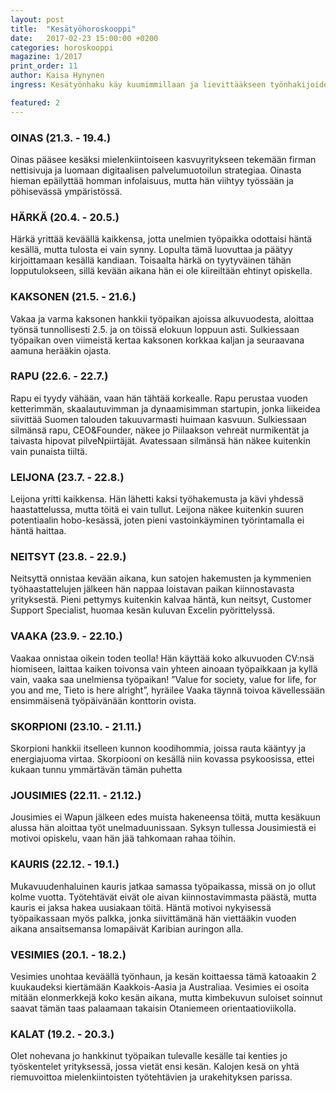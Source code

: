 ```yaml
---
layout: post
title:  "Kesätyöhoroskooppi"
date:   2017-02-23 15:00:00 +0200
categories: horoskooppi
magazine: 1/2017
print_order: 11
author: Kaisa Hynynen
ingress: Kesätyönhaku käy kuumimmillaan ja lievittääkseen työnhakijoiden tuskaa GT päätti kurkistaa eri horoskooppien kesätyörintamalle. Luettuaan taivaan tähtikarttaa ja planeettojen liikkeitä Kultainen toimitus voi ilomielin todeta, ettei sinun kannata menettää toivoasi kesätöiden suhteen! Paitsi jos olet leijona.

featured: 2
---
```


### OINAS (21.3. - 19.4.)

Oinas pääsee kesäksi mielenkiintoiseen kasvuyritykseen tekemään firman nettisivuja ja luomaan digitaalisen palvelumuotoilun strategiaa. Oinasta hieman epäilyttää homman infolaisuus, mutta hän viihtyy työssään ja pöhisevässä ympäristössä.

### HÄRKÄ (20.4. - 20.5.)

Härkä yrittää keväällä kaikkensa, jotta unelmien työpaikka odottaisi häntä kesällä, mutta tulosta ei vain synny. Lopulta tämä luovuttaa ja päätyy kirjoittamaan kesällä kandiaan. Toisaalta härkä on tyytyväinen tähän lopputulokseen, sillä kevään aikana hän ei ole kiireiltään ehtinyt opiskella.

### KAKSONEN (21.5. - 21.6.)

Vakaa ja varma kaksonen hankkii työpaikan ajoissa alkuvuodesta, aloittaa työnsä tunnollisesti 2.5. ja on töissä elokuun loppuun asti. Sulkiessaan työpaikan oven viimeistä kertaa kaksonen korkkaa kaljan ja seuraavana aamuna herääkin ojasta.

### RAPU (22.6. - 22.7.)

Rapu ei tyydy vähään, vaan hän tähtää korkealle. Rapu perustaa vuoden ketterimmän, skaalautuvimman ja dynaamisimman startupin, jonka liikeidea siivittää Suomen talouden takuuvarmasti huimaan kasvuun. Sulkiessaan silmänsä rapu, CEO&Founder, näkee jo Piilaakson vehreät nurmikentät ja taivasta hipovat pilveNpiirtäjät. Avatessaan silmänsä hän näkee kuitenkin vain punaista tiiltä.

### LEIJONA (23.7. - 22.8.)

Leijona yritti kaikkensa. Hän lähetti kaksi työhakemusta ja kävi yhdessä haastattelussa, mutta töitä ei vain tullut. Leijona näkee kuitenkin suuren potentiaalin hobo-kesässä, joten pieni vastoinkäyminen työrintamalla ei häntä haittaa.

### NEITSYT (23.8. - 22.9.)

Neitsyttä onnistaa kevään aikana, kun satojen hakemusten ja kymmenien työhaastattelujen jälkeen hän nappaa loistavan paikan kiinnostavasta yrityksestä. Pieni pettymys kuitenkin kalvaa häntä, kun neitsyt, Customer Support Specialist, huomaa kesän kuluvan Excelin pyörittelyssä.

### VAAKA (23.9. - 22.10.)

Vaakaa onnistaa oikein toden teolla! Hän käyttää koko alkuvuoden CV:nsä hiomiseen, laittaa kaiken toivonsa vain yhteen ainoaan työpaikkaan ja kyllä vain, vaaka saa unelmiensa työpaikan! ”Value for society, value for life, for you and me, Tieto is here alright”, hyräilee Vaaka täynnä toivoa kävellessään ensimmäisenä työpäivänään konttorin ovista.

### SKORPIONI (23.10. - 21.11.)

Skorpioni hankkii itselleen kunnon koodihommia, joissa rauta kääntyy ja energiajuoma virtaa. Skorpiooni on kesällä niin kovassa psykoosissa, ettei kukaan tunnu ymmärtävän tämän puhetta

### JOUSIMIES (22.11. - 21.12.)
Jousimies ei Wapun jälkeen edes muista hakeneensa töitä, mutta kesäkuun alussa hän aloittaa työt unelmaduunissaan. Syksyn tullessa Jousimiestä ei motivoi opiskelu, vaan hän jää tahkomaan rahaa töihin.

### KAURIS (22.12. - 19.1.)

Mukavuudenhaluinen kauris jatkaa samassa työpaikassa, missä on jo ollut kolme vuotta. Työtehtävät eivät ole aivan kiinnostavimmasta päästä, mutta kauris ei jaksa hakea uusiakaan töitä. Häntä motivoi nykyisessä työpaikassaan myös palkka, jonka siivittämänä hän viettääkin vuoden aikana ansaitsemansa lomapäivät Karibian auringon alla.

### VESIMIES (20.1. - 18.2.)
Vesimies unohtaa keväällä työnhaun, ja kesän koittaessa tämä katoaakin 2 kuukaudeksi kiertämään Kaakkois-Aasia ja Australiaa. Vesimies ei osoita mitään elonmerkkejä koko kesän aikana, mutta kimbekuvun suloiset soinnut saavat tämän taas palaamaan takaisin Otaniemeen orientaatioviikolla.

### KALAT (19.2. - 20.3.)
Olet nohevana jo hankkinut työpaikan tulevalle kesälle tai kenties jo työskentelet yrityksessä, jossa vietät ensi kesän. Kalojen kesä on yhtä riemuvoittoa mielenkiintoisten työtehtävien ja urakehityksen parissa.
